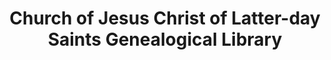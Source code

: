 ---
layout: repo
title: "Church of Jesus Christ of Latter-day Saints Genealogical Library"
id: 1830
permalink: repos/1830/
---